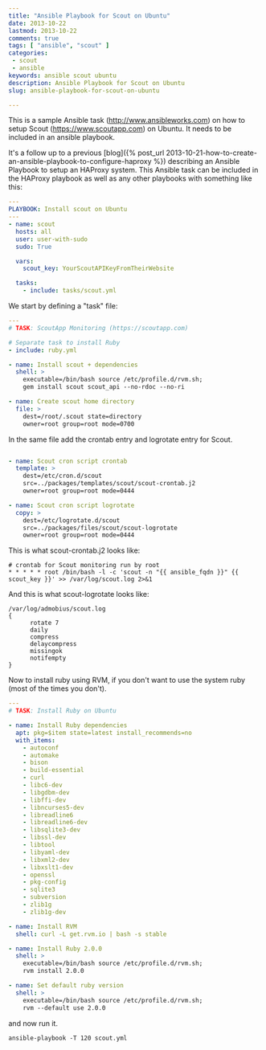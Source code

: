 ```yaml
---
title: "Ansible Playbook for Scout on Ubuntu"
date: 2013-10-22
lastmod: 2013-10-22
comments: true
tags: [ "ansible", "scout" ]
categories: 
 - scout
 - ansible
keywords: ansible scout ubuntu
description: Ansible Playbook for Scout on Ubuntu
slug: ansible-playbook-for-scout-on-ubuntu

---
```


This is a sample Ansible task (http://www.ansibleworks.com) 
on how to setup Scout (https://www.scoutapp.com) on Ubuntu.
It needs to be included in an ansible playbook.

It's a follow up to a previous
 [blog]({% post_url 2013-10-21-how-to-create-an-ansible-playbook-to-configure-haproxy %})
 describing an Ansible Playbook to setup an HAProxy system. This Ansible task can
 be included in the HAProxy playbook as well as any other playbooks with something
 like this:

```yaml
---
PLAYBOOK: Install scout on Ubuntu
---
- name: scout
  hosts: all
  user: user-with-sudo
  sudo: True

  vars:
    scout_key: YourScoutAPIKeyFromTheirWebsite

  tasks:
    - include: tasks/scout.yml
```

We start by defining a "task" file:

```yaml
---
# TASK: ScoutApp Monitoring (https://scoutapp.com) 

# Separate task to install Ruby
- include: ruby.yml

- name: Install scout + dependencies
  shell: >
    executable=/bin/bash source /etc/profile.d/rvm.sh;
    gem install scout scout_api --no-rdoc --no-ri

- name: Create scout home directory
  file: >
    dest=/root/.scout state=directory
    owner=root group=root mode=0700

```

In the same file add the crontab entry
and logrotate entry for Scout.

```yaml

- name: Scout cron script crontab
  template: >
    dest=/etc/cron.d/scout
    src=../packages/templates/scout/scout-crontab.j2
    owner=root group=root mode=0444

- name: Scout cron script logrotate
  copy: >
    dest=/etc/logrotate.d/scout
    src=../packages/files/scout/scout-logrotate
    owner=root group=root mode=0444
```

This is what scout-crontab.j2 looks like:

```jinja
# crontab for Scout monitoring run by root
* * * * * root /bin/bash -l -c 'scout -n "{{ ansible_fqdn }}" {{ scout_key }}' >> /var/log/scout.log 2>&1
```

And this is what scout-logrotate looks like:

```plain
/var/log/admobius/scout.log
{
      rotate 7
      daily
      compress
      delaycompress
      missingok
      notifempty
}
```

Now to install ruby using RVM, if you don't want to use
the system ruby (most of the times you don't).

```yaml
---
# TASK: Install Ruby on Ubuntu

- name: Install Ruby dependencies
  apt: pkg=$item state=latest install_recommends=no
  with_items:
    - autoconf
    - automake
    - bison
    - build-essential
    - curl
    - libc6-dev
    - libgdbm-dev
    - libffi-dev
    - libncurses5-dev
    - libreadline6
    - libreadline6-dev
    - libsqlite3-dev
    - libssl-dev
    - libtool
    - libyaml-dev
    - libxml2-dev
    - libxslt1-dev
    - openssl
    - pkg-config
    - sqlite3
    - subversion
    - zlib1g
    - zlib1g-dev

- name: Install RVM
  shell: curl -L get.rvm.io | bash -s stable

- name: Install Ruby 2.0.0
  shell: >
    executable=/bin/bash source /etc/profile.d/rvm.sh;
    rvm install 2.0.0

- name: Set default ruby version
  shell: >
    executable=/bin/bash source /etc/profile.d/rvm.sh;
    rvm --default use 2.0.0
```

and now run it.

`ansible-playbook -T 120 scout.yml`

